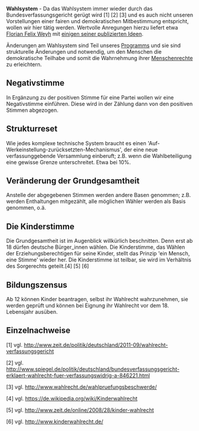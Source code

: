 **Wahlsystem** - Da das Wahlsystem immer wieder durch das
Bundesverfassungsgericht gerügt wird [1] [2] [3] und es auch nicht
unseren Vorstellungen einer fairen und demokratischen Mitbestimmung
entspricht, wollen wir hier tätig werden. Wertvolle Anregungen hierzu
liefert etwa [Florian Felix
Weyh](https://de.wikipedia.org/wiki/Florian_Felix_Weyh) mit [einigen
seiner publizierten
Ideen](https://de.wikipedia.org/wiki/Die_letzte_Wahl).

Änderungen am Wahlsystem sind Teil unseres
[Programms](/wiki/PROGRAMM:Program_mittelfristig "wikilink") und sie sind
strukturelle Änderungen und notwendig, um den Menschen die demokratische
Teilhabe und somit die Wahrnehmung ihrer
[Menschenrechte](http://www.un.org/Depts/german/menschenrechte/aemr.pdf)
zu erleichtern.

Negativstimme
-------------

In Ergänzung zu der positiven Stimme für eine Partei wollen wir eine
Negativstimme einführen. Diese wird in der Zählung dann von den
positiven Stimmen abgezogen.

Strukturreset
-------------

Wie jedes komplexe technische System braucht es einen
'Auf-Werkeinstellung-zurücksetzten-Mechanismus', der eine neue
verfassunggebende Versammlung einberuft; z.B. wenn die Wahlbeteiligung
eine gewisse Grenze unterschreitet. Etwa bei 10%.

Veränderung der Grundgesamtheit
-------------------------------

Anstelle der abgegebenen Stimmen werden andere Basen genommen; z.B.
werden Enthaltungen mitgezählt, alle möglichen Wähler werden als Basis
genommen, o.ä.

Die Kinderstimme
----------------

Die Grundgesamtheit ist im Augenblick willkürlich beschnitten. Denn erst
ab 18 dürfen deutsche Bürger\_innen wählen. Die Kinderstimme, das Wählen
der Erziehungsberechtigen für seine Kinder, stellt das Prinzip 'ein
Mensch, eine Stimme' wieder her. Die Kinderstimme ist teilbar, sie wird
im Verhältnis des Sorgerechts geteilt.[4] [5] [6]

Bildungszensus
--------------

Ab 12 können Kinder beantragen, selbst ihr Wahlrecht wahrzunehmen, sie
werden geprüft und können bei Eignung ihr Wahlrecht vor dem 18.
Lebensjahr ausüben.

Einzelnachweise
---------------

<references />
<Kategorie:Innenpolitik>

[1] vgl.
<http://www.zeit.de/politik/deutschland/2011-09/wahlrecht-verfassungsgericht>

[2] vgl.
<http://www.spiegel.de/politik/deutschland/bundesverfassungsgericht-erklaert-wahlrecht-fuer-verfassungswidrig-a-846221.html>

[3] vgl. <http://www.wahlrecht.de/wahlpruefungsbeschwerde/>

[4] vgl. <https://de.wikipedia.org/wiki/Kinderwahlrecht>

[5] vgl. <http://www.zeit.de/online/2008/28/kinder-wahlrecht>

[6] vgl. <http://www.kinderwahlrecht.de/>
